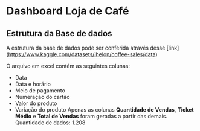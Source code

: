 # Dashboard Loja de Café

## Estrutura da Base de dados 

A estrutura da base de dados pode ser conferida através desse [link] (https://www.kaggle.com/datasets/ihelon/coffee-sales/data)

O arquivo em excel contém as seguintes colunas: 
* Data
* Data e horário
* Meio de pagamento
* Numeração do cartão
* Valor do produto
* Variação do produto
Apenas as colunas **Quantidade de Vendas**, **Ticket Médio** e **Total de Vendas** foram geradas a partir das demais.
Quantidade de dados: 1.208
